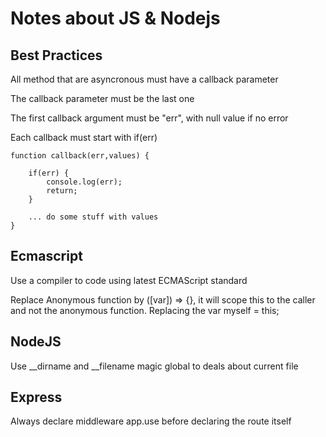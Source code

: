 
# Notes about JS & Nodejs

## Best Practices 

All method that are asyncronous must have a callback parameter

The callback parameter must be the last one

The first callback argument must be "err", with null value if no error

Each callback must start with if(err)

```
function callback(err,values) {

	if(err) {
		console.log(err);
		return;
	}

	... do some stuff with values
}
```
## Ecmascript

Use a compiler to code using latest ECMAScript standard

Replace Anonymous function by ([var]) => {}, it will scope this to the caller and not the anonymous function. 
Replacing the var myself = this;

## NodeJS

Use __dirname and __filename magic global to deals about current file


## Express

Always declare middleware app.use before declaring the route itself


